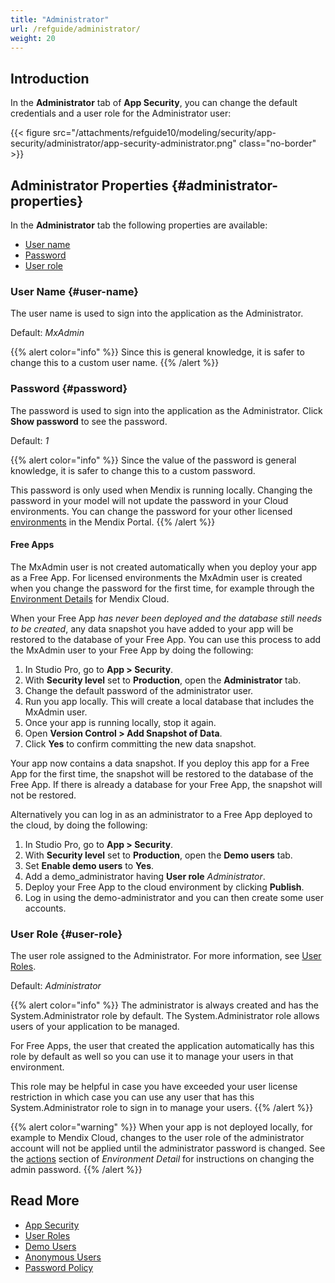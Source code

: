 ```yaml
---
title: "Administrator"
url: /refguide/administrator/
weight: 20
---
```


## Introduction

In the **Administrator** tab of **App Security**, you can change the default credentials and a user role for the Administrator user:

{{< figure src="/attachments/refguide10/modeling/security/app-security/administrator/app-security-administrator.png" class="no-border" >}}

## Administrator Properties {#administrator-properties}

In the **Administrator** tab the following properties are available:

* [User name](#user-name)
* [Password](#password)
* [User role](#user-role)

### User Name {#user-name}

The user name is used to sign into the application as the Administrator.

Default: *MxAdmin* 

{{% alert color="info" %}}
Since this is general knowledge, it is safer to change this to a custom user name.
{{% /alert %}}

### Password {#password}

The password is used to sign into the application as the Administrator. Click **Show password** to see the password. 

Default: *1*

{{% alert color="info" %}}
Since the value of the password is general knowledge, it is safer to change this to a custom password.

This password is only used when Mendix is running locally. Changing the password in your model will not update the password in your Cloud environments. You can change the password for your other licensed [environments](/developerportal/deploy/environments-details/) in the Mendix Portal.
{{% /alert %}}

#### Free Apps

The MxAdmin user is not created automatically when you deploy your app as a Free App. For licensed environments the MxAdmin user is created when you change the password for the first time, for example through the [Environment Details](/developerportal/deploy/environments-details/) for Mendix Cloud.

When your Free App *has never been deployed and the database still needs to be created*, any data snapshot you have added to your app will be restored to the database of your Free App. You can use this process to add the MxAdmin user to your Free App by doing the following:

1. In Studio Pro, go to **App > Security**.
2. With **Security level** set to **Production**, open the **Administrator** tab.
3. Change the default password of the administrator user.
4. Run you app locally. This will create a local database that includes the MxAdmin user.
5. Once your app is running locally, stop it again.
6. Open **Version Control > Add Snapshot of Data**.
7. Click **Yes** to confirm committing the new data snapshot.

Your app now contains a data snapshot. If you deploy this app for a Free App for the first time, the snapshot will be restored to the database of the Free App. If there is already a database for your Free App, the snapshot will not be restored.

Alternatively you can log in as an administrator to a Free App deployed to the cloud, by doing the following:

1. In Studio Pro, go to **App > Security**.
2. With **Security level** set to **Production**, open the **Demo users** tab.
3. Set **Enable demo users** to **Yes**.
4. Add a demo_administrator having **User role** *Administrator*.
5. Deploy your Free App to the cloud environment by clicking **Publish**.
6. Log in using the demo-administrator and you can then create some user accounts.

### User Role {#user-role}

The user role assigned to the Administrator. For more information, see [User Roles](/refguide/user-roles/). 

Default: *Administrator*

{{% alert color="info" %}}
The administrator is always created and has the System.Administrator role by default. The System.Administrator role allows users of your application to be managed. 

For Free Apps, the user that created the application automatically has this role by default as well so you can use it to manage your users in that environment.

This role may be helpful in case you have exceeded your user license restriction in which case you can use any user that has this System.Administrator role to sign in to manage your users.
{{% /alert %}}

{{% alert color="warning" %}}
When your app is not deployed locally, for example to Mendix Cloud, changes to the user role of the administrator account will not be applied until the administrator password is changed. See the [actions](/developerportal/deploy/environments-details/#actions) section of *Environment Detail* for instructions on changing the admin password.
{{% /alert %}}

## Read More

* [App Security](/refguide/app-security/)
* [User Roles](/refguide/user-roles/)
* [Demo Users](/refguide/demo-users/)
* [Anonymous Users](/refguide/anonymous-users/)
* [Password Policy](/refguide/password-policy/)

